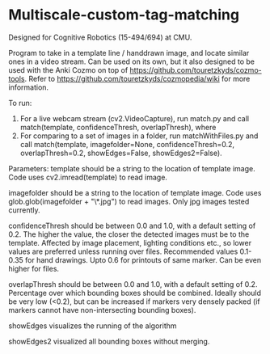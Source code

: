# Multiscale-custom-tag-matching

Designed for Cognitive Robotics (15-494/694) at CMU. 

Program to take in a template line / handdrawn image, and locate similar ones in a video stream. Can be used on its own, but it also designed to be used with the Anki Cozmo on top of https://github.com/touretzkyds/cozmo-tools. Refer to https://github.com/touretzkyds/cozmopedia/wiki for more information.

To run:
1) For a live webcam stream (cv2.VideoCapture), run match.py and call match(template, confidenceThresh, overlapThresh), where
2) For comparing to a set of images in a folder, run matchWithFiles.py and call match(template, imagefolder=None, confidenceThresh=0.2, overlapThresh=0.2, showEdges=False, showEdges2=False).

Parameters:
template should be a string to the location of template image. Code uses cv2.imread(template) to read image.

imagefolder should be a string to the location of template image. Code uses glob.glob(imagefolder + "\\*.jpg") to read images. Only jpg images tested currently.

confidenceThresh should be between 0.0 and 1.0, with a default setting of 0.2. The higher the value, the closer the detected images must be to the template. Affected by image placement, lighting conditions etc., so lower values are preferred unless running over files. Recommended values 0.1-0.35 for hand drawings. Upto 0.6 for printouts of same marker. Can be even higher for files.

overlapThresh should be between 0.0 and 1.0, with a default setting of 0.2. Percentage over which bounding boxes should be combined. Ideally should be very low (<0.2), but can be increased if markers very densely packed (if markers cannot have non-intersecting bounding boxes). 

showEdges visualizes the running of the algorithm

showEdges2 visualized all bounding boxes without merging.
